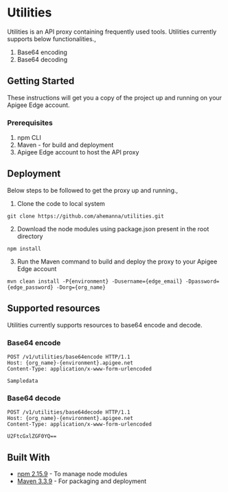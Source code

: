 # Utilities

Utilities is an API proxy containing frequently used tools. Utilities currently supports below functionalities.,

1. Base64 encoding
2. Base64 decoding

## Getting Started

These instructions will get you a copy of the project up and running on your Apigee Edge account.

### Prerequisites

1. npm CLI
2. Maven - for build and deployment
3. Apigee Edge account to host the API proxy

## Deployment

Below steps to be followed to get the proxy up and running.,

1. Clone the code to local system

```
git clone https://github.com/ahemanna/utilities.git
```

2. Download the node modules using package.json present in the root directory

```
npm install
```

3. Run the Maven command to build and deploy the proxy to your Apigee Edge account

```
mvn clean install -P{environment} -Dusername={edge_email} -Dpassword={edge_password} -Dorg={org_name}
```

## Supported resources

Utilities currently supports resources to base64 encode and decode.

### Base64 encode

```
POST /v1/utilities/base64encode HTTP/1.1
Host: {org_name}-{environment}.apigee.net
Content-Type: application/x-www-form-urlencoded

Sampledata
```

### Base64 decode

```
POST /v1/utilities/base64decode HTTP/1.1
Host: {org_name}-{environment}.apigee.net
Content-Type: application/x-www-form-urlencoded

U2FtcGxlZGF0YQ==
```
## Built With

* [npm 2.15.9](https://www.npmjs.com/) - To manage node modules
* [Maven 3.3.9](https://maven.apache.org/) - For packaging and deployment
